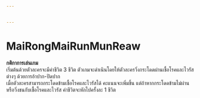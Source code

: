 ```yaml
---


---
```


<h1 id="mairongmairunmunreaw">MaiRongMaiRunMunReaw</h1>
<p><strong>กติกาการเล่นเกม</strong><br>
เริ่มต้นด้วยตัวละครจะมีค่าชีวิต 3 ชีวิต ตัวเกมจะดำเนินโดยให้ตัวละครวิ่งกระโดดผ่านเชื้อโรคและไวรัสต่างๆ ด้วยการอ้าปาก-ปิดปาก<br>
เมื่อตัวละครสามารถกระโดดข้ามเชื้อโรคและไวรัสได้ คะแนนจะเพิ่มขึ้น แต่ถ้าหากกระโดดข้ามไม่ผ่าน หรือวิ่งชนกับเชื้อโรคและไวรัส ค่าชีวิตจะหักไปครั้งละ 1 ชีวิต</p>

